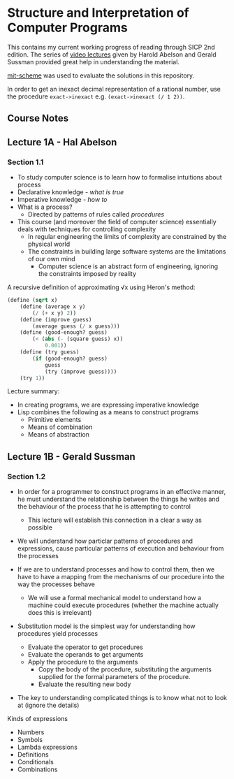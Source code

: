 # Structure and Interpretation of Computer Programs

This contains my current working progress of reading through SICP 2nd edition. The series of [video lectures](https://ocw.mit.edu/courses/electrical-engineering-and-computer-science/6-001-structure-and-interpretation-of-computer-programs-spring-2005/video-lectures/) given by Harold Abelson and Gerald Sussman provided great help in understanding the material.

[mit-scheme](https://www.gnu.org/software/mit-scheme/) was used to evaluate the solutions in this repository.

In order to get an inexact decimal representation of a rational number, use the procedure `exact->inexact` e.g. `(exact->inexact (/ 1 2))`.

## Course Notes

## Lecture 1A - Hal Abelson
### Section 1.1
- To study computer science is to learn how to formalise intuitions about process
- Declarative knowledge - *what is true*
- Imperative knowledge - *how to*
- What is a process?
    - Directed by patterns of rules called *procedures*
- This course (and moreover the field of computer science) essentially deals with techniques for controlling complexity
    - In regular engineering the limits of complexity are constrained by the physical world 
    - The constraints in building large software systems are the limitations of our own mind
        - Computer science is an abstract form of engineering, ignoring the constraints imposed by reality

A recursive definition of approximating √x using Heron's method:
```scheme
(define (sqrt x)
    (define (average x y) 
        (/ (+ x y) 2))
    (define (improve guess)
        (average guess (/ x guess)))
    (define (good-enough? guess)
        (< (abs (- (square guess) x))
            0.001))
    (define (try guess)
        (if (good-enough? guess)
            guess
            (try (improve guess))))
    (try 1))
```
Lecture summary:
- In creating programs, we are expressing imperative knowledge
- Lisp combines the following as a means to construct programs
    - Primitive elements
    - Means of combination
    - Means of abstraction

## Lecture 1B - Gerald Sussman
### Section 1.2
- In order for a programmer to construct programs in an effective manner, he must understand the relationship between the things he writes and the behaviour of the process that he is attempting to control
    - This lecture will establish this connection in a clear a way as possible
- We will understand how particlar patterns of procedures and expressions, cause particular patterns of execution and behaviour from the processes

- If we are to understand processes and how to control them, then we have to have a mapping from the mechanisms of our procedure into the way the processes behave
    - We will use a formal mechanical model to understand how a machine could execute procedures (whether the machine actually does this is irrelevant)
- Substitution model is the simplest way for understanding how procedures yield processes
    - Evaluate the operator to get procedures
    - Evaluate the operands to get arguments
    - Apply the procedure to the arguments
        - Copy the body of the procedure, substituting the arguments supplied for the formal parameters of the procedure.
        - Evaluate the resulting new body

- The key to understanding complicated things is to know what not to look at (ignore the details)

Kinds of expressions
- Numbers
- Symbols
- Lambda expressions
- Definitions
- Conditionals
- Combinations
